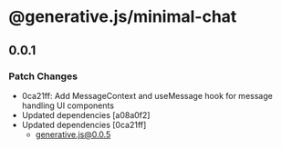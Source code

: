 # @generative.js/minimal-chat

## 0.0.1

### Patch Changes

- 0ca21ff: Add MessageContext and useMessage hook for message handling UI components
- Updated dependencies [a08a0f2]
- Updated dependencies [0ca21ff]
  - generative.js@0.0.5
